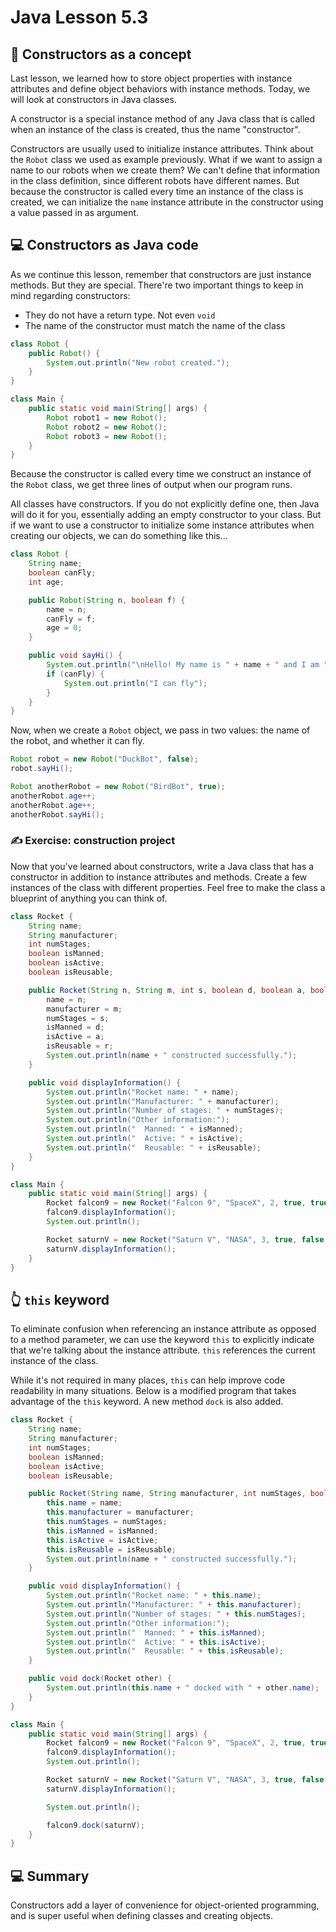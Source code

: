 # **Java Lesson 5.3**

## 🏡 Constructors as a concept

Last lesson, we learned how to store object properties with instance attributes and define object behaviors with instance methods. Today, we will look at constructors in Java classes.

A constructor is a special instance method of any Java class that is called when an instance of the class is created, thus the name "constructor".

Constructors are usually used to initialize instance attributes. Think about the `Robot` class we used as example previously. What if we want to assign a name to our robots when we create them? We can't define that information in the class definition, since different robots have different names. But because the constructor is called every time an instance of the class is created, we can initialize the `name` instance attribute in the constructor using a value passed in as argument.

## 💻 Constructors as Java code

As we continue this lesson, remember that constructors are just instance methods. But they are special. There're two important things to keep in mind regarding constructors:

* They do not have a return type. Not even `void`
* The name of the constructor must match the name of the class

```java
class Robot {
    public Robot() {
        System.out.println("New robot created.");
    }
}

class Main {
    public static void main(String[] args) {
        Robot robot1 = new Robot();
        Robot robot2 = new Robot();
        Robot robot3 = new Robot();
    }
}
```

Because the constructor is called every time we construct an instance of the `Robot` class, we get three lines of output when our program runs.

All classes have constructors. If you do not explicitly define one, then Java will do it for you, essentially adding an empty constructor to your class. But if we want to use a constructor to initialize some instance attributes when creating our objects, we can do something like this...

```java
class Robot {
    String name;
    boolean canFly;
    int age;

    public Robot(String n, boolean f) {
        name = n;
        canFly = f;
        age = 0;
    }

    public void sayHi() {
        System.out.println("\nHello! My name is " + name + " and I am " + age);
        if (canFly) {
            System.out.println("I can fly");
        }
    }
}
```

Now, when we create a `Robot` object, we pass in two values: the name of the robot, and whether it can fly.

```java
Robot robot = new Robot("DuckBot", false);
robot.sayHi();

Robot anotherRobot = new Robot("BirdBot", true);
anotherRobot.age++;
anotherRobot.age++;
anotherRobot.sayHi();
```

### ✍ Exercise: construction project

Now that you've learned about constructors, write a Java class that has a constructor in addition to instance attributes and methods. Create a few instances of the class with different properties. Feel free to make the class a blueprint of anything you can think of.

```java
class Rocket {
    String name;
    String manufacturer;
    int numStages;
    boolean isManned;
    boolean isActive;
    boolean isReusable;

    public Rocket(String n, String m, int s, boolean d, boolean a, boolean r) {
        name = n;
        manufacturer = m;
        numStages = s;
        isManned = d;
        isActive = a;
        isReusable = r;
        System.out.println(name + " constructed successfully.");
    }

    public void displayInformation() {
        System.out.println("Rocket name: " + name);
        System.out.println("Manufacturer: " + manufacturer);
        System.out.println("Number of stages: " + numStages);
        System.out.println("Other information:");
        System.out.println("  Manned: " + isManned);
        System.out.println("  Active: " + isActive);
        System.out.println("  Reusable: " + isReusable);
    }
}

class Main {
    public static void main(String[] args) {
        Rocket falcon9 = new Rocket("Falcon 9", "SpaceX", 2, true, true, true);
        falcon9.displayInformation();
        System.out.println();

        Rocket saturnV = new Rocket("Saturn V", "NASA", 3, true, false, false);
        saturnV.displayInformation();
    }
}
```

## 👆 `this` keyword

To eliminate confusion when referencing an instance attribute as opposed to a method parameter, we can use the keyword `this` to explicitly indicate that we're talking about the instance attribute. `this` references the current instance of the class.

While it's not required in many places, `this` can help improve code readability in many situations. Below is a modified program that takes advantage of the `this` keyword. A new method `dock` is also added.

```java
class Rocket {
    String name;
    String manufacturer;
    int numStages;
    boolean isManned;
    boolean isActive;
    boolean isReusable;

    public Rocket(String name, String manufacturer, int numStages, boolean isManned, boolean isActive, boolean isReusable) {
        this.name = name;
        this.manufacturer = manufacturer;
        this.numStages = numStages;
        this.isManned = isManned;
        this.isActive = isActive;
        this.isReusable = isReusable;
        System.out.println(name + " constructed successfully.");
    }

    public void displayInformation() {
        System.out.println("Rocket name: " + this.name);
        System.out.println("Manufacturer: " + this.manufacturer);
        System.out.println("Number of stages: " + this.numStages);
        System.out.println("Other information:");
        System.out.println("  Manned: " + this.isManned);
        System.out.println("  Active: " + this.isActive);
        System.out.println("  Reusable: " + this.isReusable);
    }

    public void dock(Rocket other) {
        System.out.println(this.name + " docked with " + other.name);
    }
}

class Main {
    public static void main(String[] args) {
        Rocket falcon9 = new Rocket("Falcon 9", "SpaceX", 2, true, true, true);
        falcon9.displayInformation();
        System.out.println();

        Rocket saturnV = new Rocket("Saturn V", "NASA", 3, true, false, false);
        saturnV.displayInformation();

        System.out.println();

        falcon9.dock(saturnV);
    }
}
```

## 💻 Summary

Constructors add a layer of convenience for object-oriented programming, and is super useful when defining classes and creating objects.
